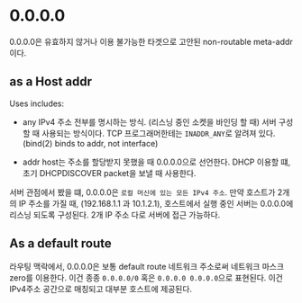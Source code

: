 # 0.0.0.0

0.0.0.0은 유효하지 않거나 이용 불가능한 타겟으로 고안된 non-routable meta-addr이다.

## as a Host addr

Uses includes:
- any IPv4 주소 전부를 명시하는 방식. (리스닝 중인 소켓을 바인딩 할 때) 서버 구성할 때 사용되는 방식이다. TCP 프로그래머한테는 `INADDR_ANY`로 알려져 있다. (bind(2) binds to addr, not interface)

- addr host는 주소를 할당받지 못했을 때 0.0.0.0으로 선언한다. DHCP 이용할 떄, 초기 DHCPDISCOVER packet을 보낼 때 사용한다.

서버 관점에서 봤을 떄, 0.0.0.0은 `로컬 머신에 있는 모든 IPv4 주소`. 만약 호스트가 2개의 IP 주소를 가질 때, (192.168.1.1 과 10.1.2.1), 호스트에서 실행 중인 서버는 0.0.0.0에 리스닝 되도록 구성된다. 2개 IP 주소 다로 서버에 접근 가능하다. 

## As a default route

라우팅 맥락에서, 0.0.0.0은 보통 default route 네트워크 주소로써 네트워크 마스크 zero를 이용한다. 이건 종종 `0.0.0.0/0` 혹은 `0.0.0.0 0.0.0.0`으로 표현된다. 이건 IPv4주소 공간으로 매칭되고 대부분 호스트에 제공된다. 